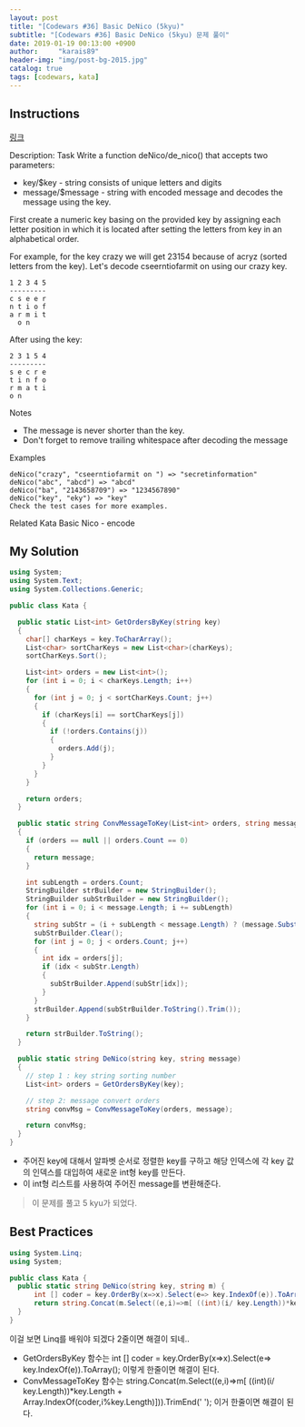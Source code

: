 ```yaml
---
layout: post
title: "[Codewars #36] Basic DeNico (5kyu)"
subtitle: "[Codewars #36] Basic DeNico (5kyu) 문제 풀이"
date: 2019-01-19 00:13:00 +0900
author:     "karais89"
header-img: "img/post-bg-2015.jpg"
catalog: true
tags: [codewars, kata]
---
```


## Instructions

[링크](https://www.codewars.com/kata/basic-denico/train/csharp)

Description:
Task
Write a function deNico/de_nico() that accepts two parameters:

- key/$key - string consists of unique letters and digits
- message/$message - string with encoded message
and decodes the message using the key.

First create a numeric key basing on the provided key by assigning each letter position in which it is located after setting the letters from key in an alphabetical order.

For example, for the key crazy we will get 23154 because of acryz (sorted letters from the key).
Let's decode cseerntiofarmit on using our crazy key.

```
1 2 3 4 5
---------
c s e e r
n t i o f
a r m i t
  o n
```

After using the key:

```
2 3 1 5 4
---------
s e c r e
t i n f o
r m a t i
o n
```

Notes
- The message is never shorter than the key.
- Don't forget to remove trailing whitespace after decoding the message

Examples
```
deNico("crazy", "cseerntiofarmit on ") => "secretinformation"
deNico("abc", "abcd") => "abcd"
deNico("ba", "2143658709") => "1234567890"
deNico("key", "eky") => "key"
Check the test cases for more examples.
```

Related Kata
Basic Nico - encode

## My Solution

```csharp
using System;
using System.Text;
using System.Collections.Generic;

public class Kata {

  public static List<int> GetOrdersByKey(string key)
  {
    char[] charKeys = key.ToCharArray();
    List<char> sortCharKeys = new List<char>(charKeys);
    sortCharKeys.Sort();

    List<int> orders = new List<int>();
    for (int i = 0; i < charKeys.Length; i++)
    {
      for (int j = 0; j < sortCharKeys.Count; j++)
      {
        if (charKeys[i] == sortCharKeys[j])
        {
          if (!orders.Contains(j))
          {
            orders.Add(j);
          }
        }
      }
    }

    return orders;
  }

  public static string ConvMessageToKey(List<int> orders, string message)
  {
    if (orders == null || orders.Count == 0)
    {
      return message;
    }

    int subLength = orders.Count;
    StringBuilder strBuilder = new StringBuilder();
    StringBuilder subStrBuilder = new StringBuilder();
    for (int i = 0; i < message.Length; i += subLength)
    {
      string subStr = (i + subLength < message.Length) ? (message.Substring(i, subLength)) : (message.Substring(i));
      subStrBuilder.Clear();
      for (int j = 0; j < orders.Count; j++)
      {
        int idx = orders[j];
        if (idx < subStr.Length)
        {
          subStrBuilder.Append(subStr[idx]);
        }
      }
      strBuilder.Append(subStrBuilder.ToString().Trim());
    }

    return strBuilder.ToString();
  }

  public static string DeNico(string key, string message)
  {
    // step 1 : key string sorting number
    List<int> orders = GetOrdersByKey(key);

    // step 2: message convert orders
    string convMsg = ConvMessageToKey(orders, message);

    return convMsg;
  }
}
```

- 주어진 key에 대해서 알파벳 순서로 정렬한 key를 구하고 해당 인덱스에 각 key 값의 인덱스를 대입하여 새로운 int형 key를 만든다.
- 이 int형 리스트를 사용하여 주어진 message를 변환해준다.

> 이 문제를 풀고 5 kyu가 되었다.

## Best Practices

```csharp
using System.Linq;
using System;

public class Kata {
  public static string DeNico(string key, string m) {
      int [] coder = key.OrderBy(x=>x).Select(e=> key.IndexOf(e)).ToArray();
      return string.Concat(m.Select((e,i)=>m[ ((int)(i/ key.Length))*key.Length + Array.IndexOf(coder,i%key.Length)])).TrimEnd(' ');;
  }
}
```

이걸 보면 Linq를 배워야 되겠다
2줄이면 해결이 되네..


- GetOrdersByKey 함수는 int [] coder = key.OrderBy(x=>x).Select(e=> key.IndexOf(e)).ToArray();
이렇게 한줄이면 해결이 된다.
- ConvMessageToKey 함수는 string.Concat(m.Select((e,i)=>m[ ((int)(i/ key.Length))*key.Length + Array.IndexOf(coder,i%key.Length)])).TrimEnd(' '); 이거 한줄이면 해결이 된다.